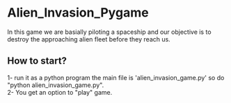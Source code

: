 # Alien_Invasion_Pygame
In this game we are basially piloting a spaceship and our objective is to destroy the approaching alien fleet before they reach us.

## How to start?
1- run it as a python program the main file is 'alien_invasion_game.py' so do "python alien_invasion_game.py".
<br>
2- You get an option to "play" game.
